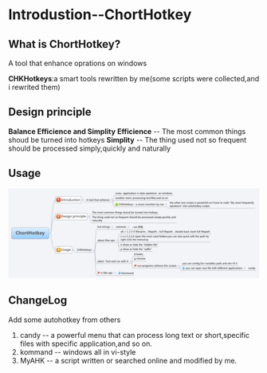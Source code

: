 # Introdustion--ChortHotkey
## What is ChortHotkey?

A tool that enhance oprations on windows

 **CHKHotkeys**:a smart tools rewritten by me(some scripts were collected,and i rewrited them)




## Design principle

**Balance Efficience and Simplity**
**Efficience** -- The most common things shoud be turned into hotkeys
**Simplity** -- The thing used not so frequent should be processed simply,quickly and naturally

## Usage

![sd](./Resources/ChortHotkey.jpg)

## ChangeLog
Add some autohotkey from others 

1. candy --  a powerful menu that can process long text or short,specific files with specific application,and so on.
2. kommand -- windows all in vi-style
3. MyAHK -- a script  written or searched online and modified  by me.
